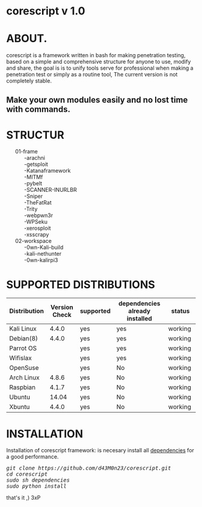 # corescript v 1.0

# ABOUT.

corescript is a framework written in bash for making penetration testing, based on a simple and comprehensive structure for anyone to use, modify and share, the goal is is to unify tools serve for professional when making a penetration test or simply as a routine tool, The current version is not completely stable.

## Make your own modules easily and no lost time with commands.


# STRUCTUR
<style>ul {
  list-style-type: none;
}
</style>
<ul><li>01-frame
	<ul><li>-arachni</li>
	<li>-getsploit</li>
	<li>-Katanaframework</li>
	<li>-MITMf</li>
	<li>-pybelt</li>
	<li>-SCANNER-INURLBR</li>
	<li>-Sniper</li>
	<li>-TheFatRat</li>
	<li>-Trity</li>
	<li>-webpwn3r</li>
	<li>-WPSeku</li>
	<li>-xerosploit</li>
	<li>-xsscrapy</li></ul></li>
	<li>02-workspace
	<ul><li>-0wn-Kali-build</li>
	<li>-kali-nethunter</li>
	<li>-0wn-kalirpi3</li></ul></li>
</ul>


# SUPPORTED DISTRIBUTIONS
|Distribution | Version Check | supported | dependencies already installed |status |
----------|-------|------|------|-------|
|Kali Linux|4.4.0 | yes| yes | working   |
|Debian(8)|4.4.0 | yes| yes | working   |
|Parrot OS| |yes|yes|working   |
|Wifislax| |yes|yes|working   |
|OpenSuse| |yes|No|working   |
|Arch Linux|4.8.6|yes|No|working   |
|Raspbian|4.1.7 |yes|No|working   |
|Ubuntu|14.04 |yes|No|working   |
|Xbuntu|4.4.0 |yes|No|working  |

# INSTALLATION
Installation of corescript framework: is necesary install all [dependencies](https://github.com/d43M0n23/corescript/Requisites) for a good performance.
<pre><i><n>git clone https://github.com/d43M0n23/corescript.git
cd corescript
sudo sh dependencies
sudo python install
</pre></i></n>

that's it ,) 3xP

